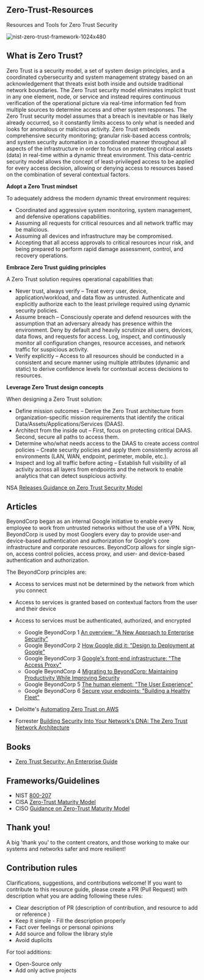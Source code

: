 ## Zero-Trust-Resources ##

Resources and Tools for Zero Trust Security

![nist-zero-trust-framework-1024x480](https://user-images.githubusercontent.com/57304026/155910033-ac753281-1537-42b9-9323-77f1c56cc181.png)

## What is Zero Trust? ##

Zero Trust is a security model, a set of system design principles, and a coordinated cybersecurity and system
management strategy based on an acknowledgement that threats exist both inside and outside traditional network
boundaries. The Zero Trust security model eliminates implicit trust in any one element, node, or service and instead
requires continuous verification of the operational picture via real-time information fed from multiple sources to determine
access and other system responses.
The Zero Trust security model assumes that a breach is inevitable or has likely already occurred, so it constantly limits
access to only what is needed and looks for anomalous or malicious activity. Zero Trust embeds comprehensive security
monitoring; granular risk-based access controls; and system security automation in a coordinated manner throughout all
aspects of the infrastructure in order to focus on protecting critical assets (data) in real-time within a dynamic threat
environment. This data-centric security model allows the concept of least-privileged access to be applied for every access
decision, allowing or denying access to resources based on the combination of several contextual factors.

**Adopt a Zero Trust mindset**

To adequately address the modern dynamic threat environment requires:
- Coordinated and aggressive system monitoring, system management, and defensive operations capabilities.
- Assuming all requests for critical resources and all network traffic may be malicious.
- Assuming all devices and infrastructure may be compromised.
- Accepting that all access approvals to critical resources incur risk, and being prepared to perform rapid damage assessment, control, and recovery operations.

**Embrace Zero Trust guiding principles**

A Zero Trust solution requires operational capabilities that:
- Never trust, always verify – Treat every user, device, application/workload, and data flow as untrusted. Authenticate and explicitly authorize each to the least privilege required using dynamic security policies.
- Assume breach – Consciously operate and defend resources with the assumption that an adversary already has presence within the environment. Deny by default and heavily scrutinize all users, devices, data flows, and requests for access. Log, inspect, and continuously monitor all configuration changes, resource accesses, and network traffic for suspicious activity.
- Verify explicitly – Access to all resources should be conducted in a consistent and secure manner using multiple attributes (dynamic and static) to derive confidence levels for contextual access decisions to resources. 

**Leverage Zero Trust design concepts**

When designing a Zero Trust solution:
- Define mission outcomes – Derive the Zero Trust architecture from organization-specific mission requirements that identify the critical Data/Assets/Applications/Services (DAAS).
- Architect from the inside out – First, focus on protecting critical DAAS. Second, secure all paths to access them.
- Determine who/what needs access to the DAAS to create access control policies – Create security policies and apply them consistently across all environments (LAN, WAN, endpoint, perimeter, mobile, etc.).
- Inspect and log all traffic before acting – Establish full visibility of all activity across all layers from endpoints and the network to enable analytics that can detect suspicious activity.

NSA [Releases Guidance on Zero Trust Security Model](https://media.defense.gov/2021/Feb/25/2002588479/-1/-1/0/CSI_EMBRACING_ZT_SECURITY_MODEL_UOO115131-21.PDF)

## Articles ##

BeyondCorp began as an internal Google initiative to enable every employee to work from untrusted networks without the use of a VPN. Now, BeyondCorp is used by most Googlers every day to provide user-and device-based authentication and authorization for Google's core infrastructure and corporate resources.
BeyondCorp allows for single sign-on, access control policies, access proxy, and user- and device-based authentication and authorization. 

The BeyondCorp principles are:
- Access to services must not be determined by the network from which you connect 
- Access to services is granted based on contextual factors from the user and their device
- Access to services must be authenticated, authorized, and encrypted

  * Google BeyondCorp 1 [An overview: "A New Approach to Enterprise Security"](https://research.google.com/pubs/pub43231.html)
  * Google BeyondCorp 2 [How Google did it: "Design to Deployment at Google"](https://research.google.com/pubs/pub44860.html)
  * Google BeyondCorp 3 [Google's front-end infrastructure: "The Access Proxy"](https://research.google.com/pubs/pub45728.html)
  * Google BeyondCorp 4 [Migrating to BeyondCorp: Maintaining Productivity While Improving Security](https://research.google.com/pubs/pub46134.html)
  * Google BeyondCorp 5 [The human element: "The User Experience"](https://research.google.com/pubs/pub46366.html)
  * Google BeyondCorp 6 [Secure your endpoints: "Building a Healthy Fleet"](https://ai.google/research/pubs/pub47356)

- Deloitte's [Automating Zero Trust on AWS](https://www-cio-com.cdn.ampproject.org/c/s/www.cio.com/article/189367/automating-zero-trust-on-aws-implementing-security-automation-to-achieve-goals-for-deloitte-s-zero.html/amp)
- Forrester [Building Security Into Your Network's DNA: The Zero Trust Network Architecture](http://www.virtualstarmedia.com/downloads/Forrester_zero_trust_DNA.pdf)

## Books ##
- [Zero Trust Security: An Enterprise Guide](https://www.amazon.com/Zero-Trust-Security-Enterprise-Guide-dp-148426701X/dp/148426701X)

## Frameworks/Guidelines ##
- NIST [800-207](https://csrc.nist.gov/publications/detail/sp/800-207/final)
- CISA [Zero-Trust Maturity Model](https://www.cisa.gov/zero-trust-maturity-model)
- CISO [Guidance on Zero-Trust Maturity Model](https://www.cisa.gov/uscert/ncas/current-activity/2021/02/26/nsa-releases-guidance-zero-trust-security-model)

## Thank you!
A big 'thank you' to the content creators, and those working to make our systems and networks safer and more resilient!  

## Contribution rules
Clarifications, suggestions, and contributions welcome! If you want to contribute to this resource guide, please create a PR (Pull Request) with description what you are adding following these rules: 

* Clear description of PR (description of contribution, and resource to add or reference ) 
* Keep it simple - Fill the description properly
* Fact over feelings or personal opinions
* Add source and follow the library style
* Avoid duplicits

For tool additions:
* Open-Source only
* Add only active projects 

